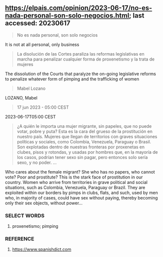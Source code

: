 ## https://elpais.com/opinion/2023-06-17/no-es-nada-personal-son-solo-negocios.html; last accessed: 20230617

> No es nada personal, son solo negocios

It is not at all personal, only business  

> La disolución de las Cortes paraliza las reformas legislativas en marcha para penalizar cualquier forma de proxenetismo y la trata de mujeres

The dissolution of the Courts that paralyze the on-going legislative reforms to penalize whatever form of pimping and the trafficking of women

> Mabel Lozano

LOZANO, Mabel

> 17 jun 2023 - 05:00 CEST

2023-06-17T05:00 CEST

> ¿A quién le importa una mujer migrante, sin papeles, que no puede votar, pobre y puta? Esta es la cara del grueso de la prostitución en nuestro país. Mujeres que llegan de territorios con graves situaciones políticas y sociales, como Colombia, Venezuela, Paraguay o Brasil. Son explotadas dentro de nuestras fronteras por proxenetas en clubes, pisos y rotondas, y usadas por hombres que, en la mayoría de los casos, podrían tener sexo sin pagar, pero entonces solo sería sexo, y no poder. ...

Who cares about the female migrant? She who has no papers, who cannot vote? Poor and prostitute? This is the stark face of prostitution in our country. Women who arrive from territories in grave political and social situations, such as Colombia, Venezuela, Paraguay or Brazil. They are exploited within our borders by pimps in clubs, flats, and such, used by men who, in majority of cases, could have sex without paying, thereby becoming only their sex objects, without power...

### SELECT WORDS

1) proxenetismo; pimping

### REFERENCE

1) https://www.spanishdict.com

